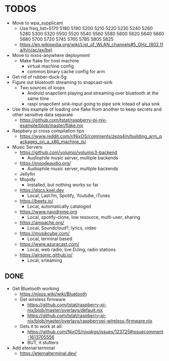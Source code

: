 TODOS
=====

* Move to wpa_supplicant
  * Use freq_list=5170 5180 5190 5200 5210 5220 5230 5240 5260 5280 5300 5320 5500 5520 5540 5560 5580 5600 5620 5640 5660 5680 5700 5720 5745 5765 5785 5805 5825
  * https://en.wikipedia.org/wiki/List_of_WLAN_channels#5_GHz_(802.11a/h/n/ac/ax/be)
* Move to nixos-anywhere deployment
  * Make flake for host machine
    * virtual machine config
    * common binary cache config for arm
* Get rid of rubber-duck-5g
* Figure out bluetooth streaming to snapcast-sink
  * Two sources of loops
    * Android snapclient playing and streaming over bluetooth at the same time
    * raspi snapclient sink-input going to pipe sink intead of alsa sink
* Use this example of loading one flake from another to keep secrets and other sensitive data separate
  * https://github.com/tstat/raspberry-pi-nix-example/blob/master/flake.nix
* Raspbery pi cross compilation tips
  * https://www.reddit.com/r/NixOS/comments/zezq4m/building_arm_packages_on_a_x86_machine_is/
* Music Servers
  * https://github.com/volumio/volumio3-backend
    * Audiophile music server, multiple backends
  * https://moodeaudio.org/
    * Audiophile music server, multiple backends
  * Jellyfin
  * Mopidy
    * Installed, but nothing works so far
  * https://docs.koel.dev
    * Local, Last.fm, Spotify, Youtube, iTunes
  * https://beets.io/
    * Local, automatically cataloged
  * https://www.navidrome.org
    * Local, spotify-clone, low resource, multi-user, sharing
  * https://ampache.org/
    * Local, Soundcloud?, lyrics, video
  * https://musikcube.com/
    * Local, terminal based
  * https://www.azuracast.com/
    * Local, web radio, live DJing, radio stations
  * https://airsonic.github.io/
    * Local, srteaming

DONE
----
* Get Bluetooth working
  * https://nixos.wiki/wiki/Bluetooth
  * Get wireless firmware
    * https://github.com/tstat/raspberry-pi-nix/blob/master/overlays/default.nix
    * https://github.com/tstat/raspberry-pi-nix/blob/master/overlays/raspberrypi-wireless-firmware.nix
  * Gets it to work at all:
    * https://github.com/NixOS/nixpkgs/issues/123725#issuecomment-1613705556
    * BUT, it stutters
* Add eternal terminal
  * https://eternalterminal.dev/
